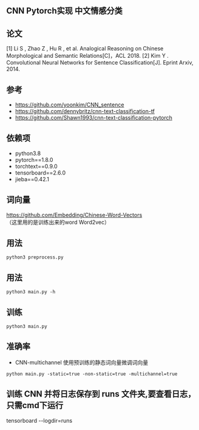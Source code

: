 ## CNN Pytorch实现 中文情感分类
## 论文

[1] Li S ,  Zhao Z ,  Hu R , et al. Analogical Reasoning on Chinese Morphological and Semantic Relations[C]，ACL 2018.
[2] Kim Y . Convolutional Neural Networks for Sentence Classification[J]. Eprint Arxiv, 2014.


## 参考
* https://github.com/yoonkim/CNN_sentence
* https://github.com/dennybritz/cnn-text-classification-tf
* https://github.com/Shawn1993/cnn-text-classification-pytorch

## 依赖项
* python3.8
* pytorch==1.8.0
* torchtext==0.9.0
* tensorboard==2.6.0
* jieba==0.42.1

## 词向量
https://github.com/Embedding/Chinese-Word-Vectors<br>
（这里用的是训练出来的word Word2vec）
## 用法
```
python3 preprocess.py
```
## 用法
```
python3 main.py -h
```

## 训练
```
python3 main.py
```

## 准确率
-  CNN-multichannel 使用预训练的静态词向量微调词向量
```
python main.py -static=true -non-static=true -multichannel=true
```
## 训练 CNN 并将日志保存到 runs 文件夹,要查看日志，只需cmd下运行
tensorboard --logdir=runs 
